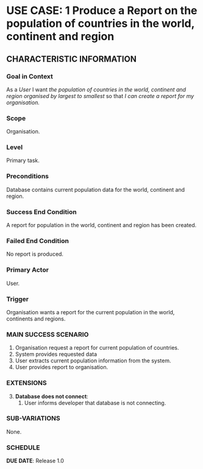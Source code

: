 # USE CASE: 1 Produce a Report on the population of countries in the world, continent and region

## CHARACTERISTIC INFORMATION

### Goal in Context

As a *User* I want *the population of countries in the world, continent and region organised by largest to smallest* so that *I can create a report for my organisation.*

### Scope

Organisation.

### Level

Primary task.

### Preconditions

Database contains current population data for the world, continent and region.

### Success End Condition

A report for population in the world, continent and region has been created.

### Failed End Condition

No report is produced.

### Primary Actor

User.

### Trigger

Organisation wants a report for the current population in the world, continents and regions.

### MAIN SUCCESS SCENARIO

1. Organisation request a report for current population of countries.
2. System provides requested data
3. User extracts current population information from the system.
4. User provides report to organisation.

### EXTENSIONS

3. **Database does not connect**:
    1. User informs developer that database is not connecting.

### SUB-VARIATIONS

None.

### SCHEDULE

**DUE DATE**: Release 1.0